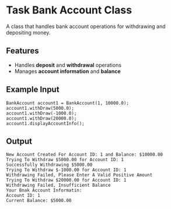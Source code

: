 # Task Bank Account Class

A class that handles bank account operations for withdrawing and depositing money.

## Features  

- Handles **deposit** and **withdrawal** operations  
- Manages **account information** and **balance**  

## Example Input  
```
BankAccount account1 = BankAccount(1, 10000.0);
account1.withDraw(5000.0); 
account1.withDraw(-1000.0);
account1.withDraw(20000.0);
account1.displayAccountInfo();
```
## Output
```
New Account Created For Account ID: 1 and Balance: $10000.00
Trying To Withdraw $5000.00 for Account ID: 1
Successfully Withdrawing $5000.00
Trying To Withdraw $-1000.00 for Account ID: 1
Withdrawing Failed, Please Enter A Valid Positive Amount
Trying To Withdraw $20000.00 for Account ID: 1
Withdrawing Failed, Insufficient Balance
Your Bnak Account Informatin:
Account ID: 1
Current Balance: $5000.00
```